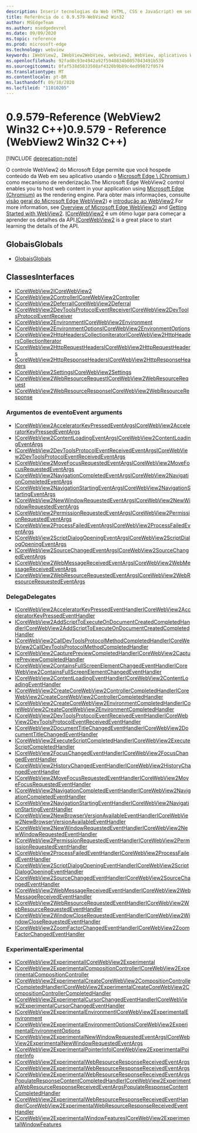 ```yaml
---
description: Inserir tecnologias da Web (HTML, CSS e JavaScript) em seus aplicativos nativos com o controle WebView2 do Microsoft Edge
title: Referência do c 0.9.579-WebView2 Win32
author: MSEdgeTeam
ms.author: msedgedevrel
ms.date: 09/09/2020
ms.topic: reference
ms.prod: microsoft-edge
ms.technology: webview
keywords: IWebView2, IWebView2WebView, webview2, WebView, aplicativos Win32, Win32, Edge, ICoreWebView2, ICoreWebView2Controller, controle do navegador, HTML Edge
ms.openlocfilehash: 92fad0c93e4942a92f5940834b0057043491b539
ms.sourcegitcommit: 0faf538d5033508af4320b9b89c4ed99872f0574
ms.translationtype: MT
ms.contentlocale: pt-BR
ms.lasthandoff: 09/10/2020
ms.locfileid: "11010205"
---
```

# <span data-ttu-id="8d3bf-104">0.9.579-Reference (WebView2 Win32 C++)</span><span class="sxs-lookup"><span data-stu-id="8d3bf-104">0.9.579 - Reference (WebView2 Win32 C++)</span></span>  

[!INCLUDE [deprecation-note](../includes/deprecation-note.md)]

<span data-ttu-id="8d3bf-105">O controle WebView2 do Microsoft Edge permite que você hospede conteúdo da Web em seu aplicativo usando o [Microsoft Edge \ (Chromium \)](https://www.microsoftedgeinsider.com) como mecanismo de renderização.</span><span class="sxs-lookup"><span data-stu-id="8d3bf-105">The Microsoft Edge WebView2 control enables you to host web content in your application using [Microsoft Edge \(Chromium\)](https://www.microsoftedgeinsider.com) as the rendering engine.</span></span>  <span data-ttu-id="8d3bf-106">Para obter mais informações, consulte [visão geral do Microsoft Edge WebView2](../../index.md)) e [introdução ao WebView2](../../gettingstarted/win32.md).</span><span class="sxs-lookup"><span data-stu-id="8d3bf-106">For more information, see [Overview of Microsoft Edge WebView2](../../index.md)) and [Getting Started with WebView2](../../gettingstarted/win32.md).</span></span>  <span data-ttu-id="8d3bf-107">[ICoreWebView2](0-9-538/ICoreWebView2.md) é um ótimo lugar para começar a aprender os detalhes da API.</span><span class="sxs-lookup"><span data-stu-id="8d3bf-107">[ICoreWebView2](0-9-538/ICoreWebView2.md) is a great place to start learning the details of the API.</span></span>  

## <span data-ttu-id="8d3bf-108">Globais</span><span class="sxs-lookup"><span data-stu-id="8d3bf-108">Globals</span></span>  

*   [<span data-ttu-id="8d3bf-109">Globais</span><span class="sxs-lookup"><span data-stu-id="8d3bf-109">Globals</span></span>](0-9-538/webview2-idl.md)  

## <span data-ttu-id="8d3bf-110">Classes</span><span class="sxs-lookup"><span data-stu-id="8d3bf-110">Interfaces</span></span>  
*   [<span data-ttu-id="8d3bf-111">ICoreWebView2</span><span class="sxs-lookup"><span data-stu-id="8d3bf-111">ICoreWebView2</span></span>](0-9-538/icorewebview2.md)
*   [<span data-ttu-id="8d3bf-112">ICoreWebView2Controller</span><span class="sxs-lookup"><span data-stu-id="8d3bf-112">ICoreWebView2Controller</span></span>](0-9-538/icorewebview2controller.md)
*   [<span data-ttu-id="8d3bf-113">ICoreWebView2Deferral</span><span class="sxs-lookup"><span data-stu-id="8d3bf-113">ICoreWebView2Deferral</span></span>](0-9-538/icorewebview2deferral.md)
*   [<span data-ttu-id="8d3bf-114">ICoreWebView2DevToolsProtocolEventReceiver</span><span class="sxs-lookup"><span data-stu-id="8d3bf-114">ICoreWebView2DevToolsProtocolEventReceiver</span></span>](0-9-538/icorewebview2devtoolsprotocoleventreceiver.md)
*   [<span data-ttu-id="8d3bf-115">ICoreWebView2Environment</span><span class="sxs-lookup"><span data-stu-id="8d3bf-115">ICoreWebView2Environment</span></span>](0-9-538/icorewebview2environment.md)
*   [<span data-ttu-id="8d3bf-116">ICoreWebView2EnvironmentOptions</span><span class="sxs-lookup"><span data-stu-id="8d3bf-116">ICoreWebView2EnvironmentOptions</span></span>](0-9-538/icorewebview2environmentoptions.md)
*   [<span data-ttu-id="8d3bf-117">ICoreWebView2HttpHeadersCollectionIterator</span><span class="sxs-lookup"><span data-stu-id="8d3bf-117">ICoreWebView2HttpHeadersCollectionIterator</span></span>](0-9-538/icorewebview2httpheaderscollectioniterator.md)
*   [<span data-ttu-id="8d3bf-118">ICoreWebView2HttpRequestHeaders</span><span class="sxs-lookup"><span data-stu-id="8d3bf-118">ICoreWebView2HttpRequestHeaders</span></span>](0-9-538/icorewebview2httprequestheaders.md)
*   [<span data-ttu-id="8d3bf-119">ICoreWebView2HttpResponseHeaders</span><span class="sxs-lookup"><span data-stu-id="8d3bf-119">ICoreWebView2HttpResponseHeaders</span></span>](0-9-538/icorewebview2httpresponseheaders.md)
*   [<span data-ttu-id="8d3bf-120">ICoreWebView2Settings</span><span class="sxs-lookup"><span data-stu-id="8d3bf-120">ICoreWebView2Settings</span></span>](0-9-538/icorewebview2settings.md)
*   [<span data-ttu-id="8d3bf-121">ICoreWebView2WebResourceRequest</span><span class="sxs-lookup"><span data-stu-id="8d3bf-121">ICoreWebView2WebResourceRequest</span></span>](0-9-538/icorewebview2webresourcerequest.md)
*   [<span data-ttu-id="8d3bf-122">ICoreWebView2WebResourceResponse</span><span class="sxs-lookup"><span data-stu-id="8d3bf-122">ICoreWebView2WebResourceResponse</span></span>](0-9-538/icorewebview2webresourceresponse.md)

### <span data-ttu-id="8d3bf-123">Argumentos de evento</span><span class="sxs-lookup"><span data-stu-id="8d3bf-123">Event arguments</span></span>

*   [<span data-ttu-id="8d3bf-124">ICoreWebView2AcceleratorKeyPressedEventArgs</span><span class="sxs-lookup"><span data-stu-id="8d3bf-124">ICoreWebView2AcceleratorKeyPressedEventArgs</span></span>](0-9-538/icorewebview2acceleratorkeypressedeventargs.md)
*   [<span data-ttu-id="8d3bf-125">ICoreWebView2ContentLoadingEventArgs</span><span class="sxs-lookup"><span data-stu-id="8d3bf-125">ICoreWebView2ContentLoadingEventArgs</span></span>](0-9-538/icorewebview2contentloadingeventargs.md)
*   [<span data-ttu-id="8d3bf-126">ICoreWebView2DevToolsProtocolEventReceivedEventArgs</span><span class="sxs-lookup"><span data-stu-id="8d3bf-126">ICoreWebView2DevToolsProtocolEventReceivedEventArgs</span></span>](0-9-538/icorewebview2devtoolsprotocoleventreceivedeventargs.md)
*   [<span data-ttu-id="8d3bf-127">ICoreWebView2MoveFocusRequestedEventArgs</span><span class="sxs-lookup"><span data-stu-id="8d3bf-127">ICoreWebView2MoveFocusRequestedEventArgs</span></span>](0-9-538/icorewebview2movefocusrequestedeventargs.md)
*   [<span data-ttu-id="8d3bf-128">ICoreWebView2NavigationCompletedEventArgs</span><span class="sxs-lookup"><span data-stu-id="8d3bf-128">ICoreWebView2NavigationCompletedEventArgs</span></span>](0-9-538/icorewebview2navigationcompletedeventargs.md)
*   [<span data-ttu-id="8d3bf-129">ICoreWebView2NavigationStartingEventArgs</span><span class="sxs-lookup"><span data-stu-id="8d3bf-129">ICoreWebView2NavigationStartingEventArgs</span></span>](0-9-538/icorewebview2navigationstartingeventargs.md)
*   [<span data-ttu-id="8d3bf-130">ICoreWebView2NewWindowRequestedEventArgs</span><span class="sxs-lookup"><span data-stu-id="8d3bf-130">ICoreWebView2NewWindowRequestedEventArgs</span></span>](0-9-538/icorewebview2newwindowrequestedeventargs.md)
*   [<span data-ttu-id="8d3bf-131">ICoreWebView2PermissionRequestedEventArgs</span><span class="sxs-lookup"><span data-stu-id="8d3bf-131">ICoreWebView2PermissionRequestedEventArgs</span></span>](0-9-538/icorewebview2permissionrequestedeventargs.md)
*   [<span data-ttu-id="8d3bf-132">ICoreWebView2ProcessFailedEventArgs</span><span class="sxs-lookup"><span data-stu-id="8d3bf-132">ICoreWebView2ProcessFailedEventArgs</span></span>](0-9-538/icorewebview2processfailedeventargs.md)
*   [<span data-ttu-id="8d3bf-133">ICoreWebView2ScriptDialogOpeningEventArgs</span><span class="sxs-lookup"><span data-stu-id="8d3bf-133">ICoreWebView2ScriptDialogOpeningEventArgs</span></span>](0-9-538/icorewebview2scriptdialogopeningeventargs.md)
*   [<span data-ttu-id="8d3bf-134">ICoreWebView2SourceChangedEventArgs</span><span class="sxs-lookup"><span data-stu-id="8d3bf-134">ICoreWebView2SourceChangedEventArgs</span></span>](0-9-538/icorewebview2sourcechangedeventargs.md)
*   [<span data-ttu-id="8d3bf-135">ICoreWebView2WebMessageReceivedEventArgs</span><span class="sxs-lookup"><span data-stu-id="8d3bf-135">ICoreWebView2WebMessageReceivedEventArgs</span></span>](0-9-538/icorewebview2webmessagereceivedeventargs.md)
*   [<span data-ttu-id="8d3bf-136">ICoreWebView2WebResourceRequestedEventArgs</span><span class="sxs-lookup"><span data-stu-id="8d3bf-136">ICoreWebView2WebResourceRequestedEventArgs</span></span>](0-9-538/icorewebview2webresourcerequestedeventargs.md)

### <span data-ttu-id="8d3bf-137">Delega</span><span class="sxs-lookup"><span data-stu-id="8d3bf-137">Delegates</span></span>

*   [<span data-ttu-id="8d3bf-138">ICoreWebView2AcceleratorKeyPressedEventHandler</span><span class="sxs-lookup"><span data-stu-id="8d3bf-138">ICoreWebView2AcceleratorKeyPressedEventHandler</span></span>](0-9-538/icorewebview2acceleratorkeypressedeventhandler.md)
*   [<span data-ttu-id="8d3bf-139">ICoreWebView2AddScriptToExecuteOnDocumentCreatedCompletedHandler</span><span class="sxs-lookup"><span data-stu-id="8d3bf-139">ICoreWebView2AddScriptToExecuteOnDocumentCreatedCompletedHandler</span></span>](0-9-538/icorewebview2addscripttoexecuteondocumentcreatedcompletedhandler.md)
*   [<span data-ttu-id="8d3bf-140">ICoreWebView2CallDevToolsProtocolMethodCompletedHandler</span><span class="sxs-lookup"><span data-stu-id="8d3bf-140">ICoreWebView2CallDevToolsProtocolMethodCompletedHandler</span></span>](0-9-538/icorewebview2calldevtoolsprotocolmethodcompletedhandler.md)
*   [<span data-ttu-id="8d3bf-141">ICoreWebView2CapturePreviewCompletedHandler</span><span class="sxs-lookup"><span data-stu-id="8d3bf-141">ICoreWebView2CapturePreviewCompletedHandler</span></span>](0-9-538/icorewebview2capturepreviewcompletedhandler.md)
*   [<span data-ttu-id="8d3bf-142">ICoreWebView2ContainsFullScreenElementChangedEventHandler</span><span class="sxs-lookup"><span data-stu-id="8d3bf-142">ICoreWebView2ContainsFullScreenElementChangedEventHandler</span></span>](0-9-538/icorewebview2containsfullscreenelementchangedeventhandler.md)
*   [<span data-ttu-id="8d3bf-143">ICoreWebView2ContentLoadingEventHandler</span><span class="sxs-lookup"><span data-stu-id="8d3bf-143">ICoreWebView2ContentLoadingEventHandler</span></span>](0-9-538/icorewebview2contentloadingeventhandler.md)
*   [<span data-ttu-id="8d3bf-144">ICoreWebView2CreateCoreWebView2ControllerCompletedHandler</span><span class="sxs-lookup"><span data-stu-id="8d3bf-144">ICoreWebView2CreateCoreWebView2ControllerCompletedHandler</span></span>](0-9-538/icorewebview2createcorewebview2controllercompletedhandler.md)
*   [<span data-ttu-id="8d3bf-145">ICoreWebView2CreateCoreWebView2EnvironmentCompletedHandler</span><span class="sxs-lookup"><span data-stu-id="8d3bf-145">ICoreWebView2CreateCoreWebView2EnvironmentCompletedHandler</span></span>](0-9-538/icorewebview2createcorewebview2environmentcompletedhandler.md)
*   [<span data-ttu-id="8d3bf-146">ICoreWebView2DevToolsProtocolEventReceivedEventHandler</span><span class="sxs-lookup"><span data-stu-id="8d3bf-146">ICoreWebView2DevToolsProtocolEventReceivedEventHandler</span></span>](0-9-538/icorewebview2devtoolsprotocoleventreceivedeventhandler.md)
*   [<span data-ttu-id="8d3bf-147">ICoreWebView2DocumentTitleChangedEventHandler</span><span class="sxs-lookup"><span data-stu-id="8d3bf-147">ICoreWebView2DocumentTitleChangedEventHandler</span></span>](0-9-538/icorewebview2documenttitlechangedeventhandler.md)
*   [<span data-ttu-id="8d3bf-148">ICoreWebView2ExecuteScriptCompletedHandler</span><span class="sxs-lookup"><span data-stu-id="8d3bf-148">ICoreWebView2ExecuteScriptCompletedHandler</span></span>](0-9-538/icorewebview2executescriptcompletedhandler.md)
*   [<span data-ttu-id="8d3bf-149">ICoreWebView2FocusChangedEventHandler</span><span class="sxs-lookup"><span data-stu-id="8d3bf-149">ICoreWebView2FocusChangedEventHandler</span></span>](0-9-538/icorewebview2focuschangedeventhandler.md)
*   [<span data-ttu-id="8d3bf-150">ICoreWebView2HistoryChangedEventHandler</span><span class="sxs-lookup"><span data-stu-id="8d3bf-150">ICoreWebView2HistoryChangedEventHandler</span></span>](0-9-538/icorewebview2historychangedeventhandler.md)
*   [<span data-ttu-id="8d3bf-151">ICoreWebView2MoveFocusRequestedEventHandler</span><span class="sxs-lookup"><span data-stu-id="8d3bf-151">ICoreWebView2MoveFocusRequestedEventHandler</span></span>](0-9-538/icorewebview2movefocusrequestedeventhandler.md)
*   [<span data-ttu-id="8d3bf-152">ICoreWebView2NavigationCompletedEventHandler</span><span class="sxs-lookup"><span data-stu-id="8d3bf-152">ICoreWebView2NavigationCompletedEventHandler</span></span>](0-9-538/icorewebview2navigationcompletedeventhandler.md)
*   [<span data-ttu-id="8d3bf-153">ICoreWebView2NavigationStartingEventHandler</span><span class="sxs-lookup"><span data-stu-id="8d3bf-153">ICoreWebView2NavigationStartingEventHandler</span></span>](0-9-538/icorewebview2navigationstartingeventhandler.md)
*   [<span data-ttu-id="8d3bf-154">ICoreWebView2NewBrowserVersionAvailableEventHandler</span><span class="sxs-lookup"><span data-stu-id="8d3bf-154">ICoreWebView2NewBrowserVersionAvailableEventHandler</span></span>](0-9-538/icorewebview2newbrowserversionavailableeventhandler.md)
*   [<span data-ttu-id="8d3bf-155">ICoreWebView2NewWindowRequestedEventHandler</span><span class="sxs-lookup"><span data-stu-id="8d3bf-155">ICoreWebView2NewWindowRequestedEventHandler</span></span>](0-9-538/icorewebview2newwindowrequestedeventhandler.md)
*   [<span data-ttu-id="8d3bf-156">ICoreWebView2PermissionRequestedEventHandler</span><span class="sxs-lookup"><span data-stu-id="8d3bf-156">ICoreWebView2PermissionRequestedEventHandler</span></span>](0-9-538/icorewebview2permissionrequestedeventhandler.md)
*   [<span data-ttu-id="8d3bf-157">ICoreWebView2ProcessFailedEventHandler</span><span class="sxs-lookup"><span data-stu-id="8d3bf-157">ICoreWebView2ProcessFailedEventHandler</span></span>](0-9-538/icorewebview2processfailedeventhandler.md)
*   [<span data-ttu-id="8d3bf-158">ICoreWebView2ScriptDialogOpeningEventHandler</span><span class="sxs-lookup"><span data-stu-id="8d3bf-158">ICoreWebView2ScriptDialogOpeningEventHandler</span></span>](0-9-538/icorewebview2scriptdialogopeningeventhandler.md)
*   [<span data-ttu-id="8d3bf-159">ICoreWebView2SourceChangedEventHandler</span><span class="sxs-lookup"><span data-stu-id="8d3bf-159">ICoreWebView2SourceChangedEventHandler</span></span>](0-9-538/icorewebview2sourcechangedeventhandler.md)
*   [<span data-ttu-id="8d3bf-160">ICoreWebView2WebMessageReceivedEventHandler</span><span class="sxs-lookup"><span data-stu-id="8d3bf-160">ICoreWebView2WebMessageReceivedEventHandler</span></span>](0-9-538/icorewebview2webmessagereceivedeventhandler.md)
*   [<span data-ttu-id="8d3bf-161">ICoreWebView2WebResourceRequestedEventHandler</span><span class="sxs-lookup"><span data-stu-id="8d3bf-161">ICoreWebView2WebResourceRequestedEventHandler</span></span>](0-9-538/icorewebview2webresourcerequestedeventhandler.md)
*   [<span data-ttu-id="8d3bf-162">ICoreWebView2WindowCloseRequestedEventHandler</span><span class="sxs-lookup"><span data-stu-id="8d3bf-162">ICoreWebView2WindowCloseRequestedEventHandler</span></span>](0-9-538/icorewebview2windowcloserequestedeventhandler.md)
*   [<span data-ttu-id="8d3bf-163">ICoreWebView2ZoomFactorChangedEventHandler</span><span class="sxs-lookup"><span data-stu-id="8d3bf-163">ICoreWebView2ZoomFactorChangedEventHandler</span></span>](0-9-538/icorewebview2zoomfactorchangedeventhandler.md)

### <span data-ttu-id="8d3bf-164">Experimental</span><span class="sxs-lookup"><span data-stu-id="8d3bf-164">Experimental</span></span>

*   [<span data-ttu-id="8d3bf-165">ICoreWebView2Experimental</span><span class="sxs-lookup"><span data-stu-id="8d3bf-165">ICoreWebView2Experimental</span></span>](0-9-538/icorewebview2experimental.md)
*   [<span data-ttu-id="8d3bf-166">ICoreWebView2ExperimentalCompositionController</span><span class="sxs-lookup"><span data-stu-id="8d3bf-166">ICoreWebView2ExperimentalCompositionController</span></span>](0-9-538/icorewebview2experimentalcompositioncontroller.md)
*   [<span data-ttu-id="8d3bf-167">ICoreWebView2ExperimentalCreateCoreWebView2CompositionControllerCompletedHandler</span><span class="sxs-lookup"><span data-stu-id="8d3bf-167">ICoreWebView2ExperimentalCreateCoreWebView2CompositionControllerCompletedHandler</span></span>](0-9-538/icorewebview2experimentalcreatecorewebview2compositioncontrollercompletedhandler.md)
*   [<span data-ttu-id="8d3bf-168">ICoreWebView2ExperimentalCursorChangedEventHandler</span><span class="sxs-lookup"><span data-stu-id="8d3bf-168">ICoreWebView2ExperimentalCursorChangedEventHandler</span></span>](0-9-538/icorewebview2experimentalcursorchangedeventhandler.md)
*   [<span data-ttu-id="8d3bf-169">ICoreWebView2ExperimentalEnvironment</span><span class="sxs-lookup"><span data-stu-id="8d3bf-169">ICoreWebView2ExperimentalEnvironment</span></span>](0-9-538/icorewebview2experimentalenvironment.md)
*   [<span data-ttu-id="8d3bf-170">ICoreWebView2ExperimentalEnvironmentOptions</span><span class="sxs-lookup"><span data-stu-id="8d3bf-170">ICoreWebView2ExperimentalEnvironmentOptions</span></span>](0-9-538/icorewebview2experimentalenvironmentoptions.md)
*   [<span data-ttu-id="8d3bf-171">ICoreWebView2ExperimentalNewWindowRequestedEventArgs</span><span class="sxs-lookup"><span data-stu-id="8d3bf-171">ICoreWebView2ExperimentalNewWindowRequestedEventArgs</span></span>](0-9-538/icorewebview2experimentalnewwindowrequestedeventargs.md)
*   [<span data-ttu-id="8d3bf-172">ICoreWebView2ExperimentalPointerInfo</span><span class="sxs-lookup"><span data-stu-id="8d3bf-172">ICoreWebView2ExperimentalPointerInfo</span></span>](0-9-538/icorewebview2experimentalpointerinfo.md)
*   [<span data-ttu-id="8d3bf-173">ICoreWebView2ExperimentalWebResourceResponseReceivedEventArgs</span><span class="sxs-lookup"><span data-stu-id="8d3bf-173">ICoreWebView2ExperimentalWebResourceResponseReceivedEventArgs</span></span>](0-9-538/icorewebview2experimentalwebresourceresponsereceivedeventargs.md)
*   [<span data-ttu-id="8d3bf-174">ICoreWebView2ExperimentalWebResourceResponseReceivedEventArgsPopulateResponseContentCompletedHandler</span><span class="sxs-lookup"><span data-stu-id="8d3bf-174">ICoreWebView2ExperimentalWebResourceResponseReceivedEventArgsPopulateResponseContentCompletedHandler</span></span>](0-9-538/icorewebview2experimentalwebresourceresponsereceivedeventargspopulateresponsecontentcompletedhandler.md)
*   [<span data-ttu-id="8d3bf-175">ICoreWebView2ExperimentalWebResourceResponseReceivedEventHandler</span><span class="sxs-lookup"><span data-stu-id="8d3bf-175">ICoreWebView2ExperimentalWebResourceResponseReceivedEventHandler</span></span>](0-9-538/icorewebview2experimentalwebresourceresponsereceivedeventhandler.md)
*   [<span data-ttu-id="8d3bf-176">ICoreWebView2ExperimentalWindowFeatures</span><span class="sxs-lookup"><span data-stu-id="8d3bf-176">ICoreWebView2ExperimentalWindowFeatures</span></span>](0-9-538/icorewebview2experimentalwindowfeatures.md)
